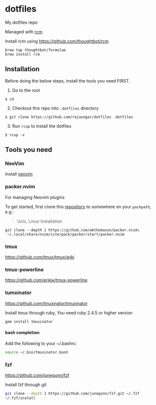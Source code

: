 # dotfiles
My dotfiles repo

Managed with [rcm](http://thoughtbot.github.io/rcm/rcm.7.html)

Install rcm using https://github.com/thoughtbot/rcm
```
brew tap thoughtbot/formulae
brew install rcm
```

## Installation
Before doing the below steps, install the tools you need FIRST.

1. Go to the root
```
$ cd
```
2. Checkout this repo into `.dotfiles` directory
```
$ git clone https://github.com/rajasegar/dotfiles .dotfiles
```

3. Run `rcup` to install the dotfiles
```
$ rcup -v
```

## Tools you need

### NeoVim
Install [neovim](https://github.com/neovim/neovim/wiki/Installing-Neovim)


### packer.nvim
For managing Neovim plugins


To get started, first clone this [repository](https://github.com/wbthomason/packer.nvim) to somewhere on your `packpath`, e.g.:

> Unix, Linux Installation
```shell
git clone --depth 1 https://github.com/wbthomason/packer.nvim\
 ~/.local/share/nvim/site/pack/packer/start/packer.nvim
```


### tmux
https://github.com/tmux/tmux/wiki

### tmux-powerline
https://github.com/erikw/tmux-powerline

### tumxinator
https://github.com/tmuxinator/tmuxinator

Install tmux through ruby, You need ruby 2.4.5 or higher version

```sh
gem install tmuxinator
```
#### bash completion

Add the following to your ~/.bashrc:

```sh
source ~/.bin/tmuxinator.bash
```


### fzf
https://github.com/junegunn/fzf

Install fzf through git

```sh
git clone --depth 1 https://github.com/junegunn/fzf.git ~/.fzf
~/.fzf/install
```

